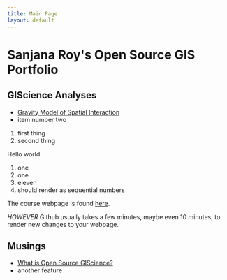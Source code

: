 ```yaml
---
title: Main Page
layout: default
---
```



# Sanjana Roy's Open Source GIS Portfolio

## GIScience Analyses

- [Gravity Model of Spatial Interaction](gravity/gravity.md)
- item number two

1. first thing
2. second thing

Hello world

1. one
1. one
11. eleven
1111. should render as sequential numbers

The course webpage is found [here](https://gis4dev.github.io).

_HOWEVER_ Github usually takes a few minutes, maybe even 10 minutes, to render new changes to your webpage.

## Musings

- [What is Open Source GIScience?](musings/open-source.md)
- another feature
